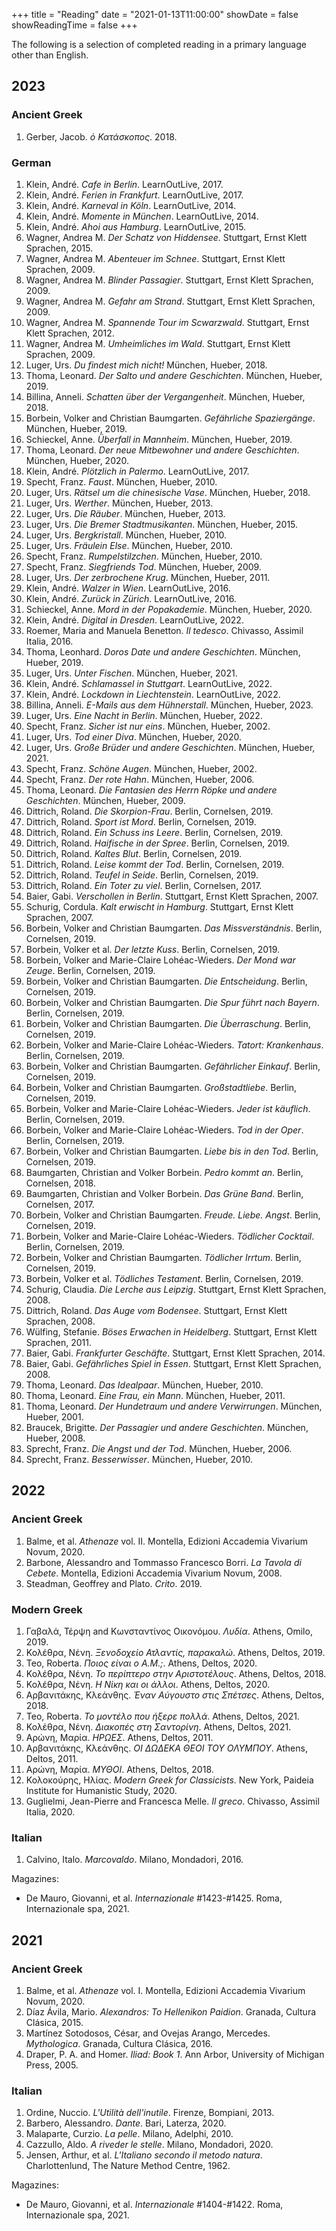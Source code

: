 +++
title = "Reading"
date = "2021-01-13T11:00:00"
showDate = false
showReadingTime = false
+++

The following is a selection of completed reading in a primary language other than English.

## 2023

### Ancient Greek

1. Gerber, Jacob. _ὁ Κατάσκοπος_. 2018.

### German

1. Klein, André. _Cafe in Berlin_. LearnOutLive, 2017.
2. Klein, André. _Ferien in Frankfurt_. LearnOutLive, 2017.
3. Klein, André. _Karneval in Köln_. LearnOutLive, 2014.
4. Klein, André. _Momente in München_. LearnOutLive, 2014.
5. Klein, André. _Ahoi aus Hamburg_. LearnOutLive, 2015.
6. Wagner, Andrea M. _Der Schatz von Hiddensee._ Stuttgart, Ernst Klett Sprachen, 2015.
7. Wagner, Andrea M. _Abenteuer im Schnee_. Stuttgart, Ernst Klett Sprachen, 2009.
8. Wagner, Andrea M. _Blinder Passagier_. Stuttgart, Ernst Klett Sprachen, 2009.
9. Wagner, Andrea M. _Gefahr am Strand_. Stuttgart, Ernst Klett Sprachen, 2009.
10. Wagner, Andrea M. _Spannende Tour im Scwarzwald_. Stuttgart, Ernst Klett Sprachen, 2012.
11. Wagner, Andrea M. _Umheimliches im Wald_. Stuttgart, Ernst Klett Sprachen, 2009.
12. Luger, Urs. _Du findest mich nicht!_ München, Hueber, 2018.
13. Thoma, Leonard. _Der Salto und andere Geschichten_. München, Hueber, 2019.
14. Billina, Anneli. _Schatten über der Vergangenheit_. München, Hueber, 2018.
15. Borbein, Volker and Christian Baumgarten. _Gefährliche Spaziergänge_. München, Hueber, 2019.
16. Schieckel, Anne. _Überfall in Mannheim_.  München, Hueber, 2019.
17. Thoma, Leonard. _Der neue Mitbewohner und andere Geschichten_. München, Hueber, 2020.
18. Klein, André. _Plötzlich in Palermo_. LearnOutLive, 2017.
19. Specht, Franz. _Faust_. München, Hueber, 2010.
20. Luger, Urs. _Rätsel um die chinesische Vase_. München, Hueber, 2018.
21. Luger, Urs. _Werther_. München, Hueber, 2013.
22. Luger, Urs. _Die Räuber_. München, Hueber, 2013.
23. Luger, Urs. _Die Bremer Stadtmusikanten_. München, Hueber, 2015.
24. Luger, Urs. _Bergkristall_. München, Hueber, 2010.
25. Luger, Urs. _Fräulein Else_. München, Hueber, 2010.
26. Specht, Franz. _Rumpelstilzchen_. München, Hueber, 2010.
27. Specht, Franz. _Siegfriends Tod_. München, Hueber, 2009.
28. Luger, Urs. _Der zerbrochene Krug_. München, Hueber, 2011.
29. Klein, André. _Walzer in Wien_. LearnOutLive, 2016.
30. Klein, André. _Zurück in Zürich_. LearnOutLive, 2016.
31. Schieckel, Anne. _Mord in der Popakademie_. München, Hueber, 2020.
32. Klein, André. _Digital in Dresden_. LearnOutLive, 2022.
33. Roemer, Maria and Manuela Benetton. _Il tedesco_. Chivasso, Assimil Italia, 2016.
34. Thoma, Leonhard. _Doros Date und andere Geschichten_. München, Hueber, 2019.
35. Luger, Urs. _Unter Fischen_. München, Hueber, 2021.
36. Klein, André. _Schlamassel in Stuttgart_. LearnOutLive, 2022.
37. Klein, André. _Lockdown in Liechtenstein_. LearnOutLive, 2022.
38. Billina, Anneli. _E-Mails aus dem Hühnerstall_. München, Hueber, 2023.
39. Luger, Urs. _Eine Nacht in Berlin_. München, Hueber, 2022.
40. Specht, Franz. _Sicher ist nur eins_. München, Hueber, 2002.
41. Luger, Urs. _Tod einer Diva_. München, Hueber, 2020.
42. Luger, Urs. _Große Brüder und andere Geschichten_. München, Hueber, 2021.
43. Specht, Franz. _Schöne Augen_. München, Hueber, 2002.
44. Specht, Franz. _Der rote Hahn_. München, Hueber, 2006.
45. Thoma, Leonard. _Die Fantasien des Herrn Röpke und andere Geschichten_. München, Hueber, 2009.
46. Dittrich, Roland. _Die Skorpion-Frau_. Berlin, Cornelsen, 2019.
47. Dittrich, Roland. _Sport ist Mord_. Berlin, Cornelsen, 2019.
48. Dittrich, Roland. _Ein Schuss ins Leere_. Berlin, Cornelsen, 2019.
49. Dittrich, Roland. _Haifische in der Spree_. Berlin, Cornelsen, 2019.
50. Dittrich, Roland. _Kaltes Blut_. Berlin, Cornelsen, 2019.
51. Dittrich, Roland. _Leise kommt der Tod_. Berlin, Cornelsen, 2019.
52. Dittrich, Roland. _Teufel in Seide_. Berlin, Cornelsen, 2019.
53. Dittrich, Roland. _Ein Toter zu viel_. Berlin, Cornelsen, 2017.
54. Baier, Gabi. _Verschollen in Berlin_. Stuttgart, Ernst Klett Sprachen, 2007.
55. Schurig, Cordula. _Kalt erwischt in Hamburg_. Stuttgart, Ernst Klett Sprachen, 2007.
56. Borbein, Volker and Christian Baumgarten. _Das Missverständnis_. Berlin, Cornelsen, 2019.
57. Borbein, Volker et al. _Der letzte Kuss_. Berlin, Cornelsen, 2019.
58. Borbein, Volker and Marie-Claire Lohéac-Wieders. _Der Mond war Zeuge_. Berlin, Cornelsen, 2019.
59. Borbein, Volker and Christian Baumgarten. _Die Entscheidung_. Berlin, Cornelsen, 2019.
60. Borbein, Volker and Christian Baumgarten. _Die Spur führt nach Bayern_. Berlin, Cornelsen, 2019.
61. Borbein, Volker and Christian Baumgarten. _Die Überraschung_. Berlin, Cornelsen, 2019.
62. Borbein, Volker and Marie-Claire Lohéac-Wieders. _Tatort: Krankenhaus_. Berlin, Cornelsen, 2019.
63. Borbein, Volker and Christian Baumgarten. _Gefährlicher Einkauf_. Berlin, Cornelsen, 2019.
64. Borbein, Volker and Christian Baumgarten. _Großstadtliebe_. Berlin, Cornelsen, 2019.
65. Borbein, Volker and Marie-Claire Lohéac-Wieders. _Jeder ist käuflich_. Berlin, Cornelsen, 2019.
66. Borbein, Volker and Marie-Claire Lohéac-Wieders. _Tod in der Oper_. Berlin, Cornelsen, 2019.
67. Borbein, Volker and Christian Baumgarten. _Liebe bis in den Tod_. Berlin, Cornelsen, 2019.
68. Baumgarten, Christian and Volker Borbein. _Pedro kommt an_. Berlin, Cornelsen, 2018.
69. Baumgarten, Christian and Volker Borbein. _Das Grüne Band_. Berlin, Cornelsen, 2017.
70. Borbein, Volker and Christian Baumgarten. _Freude. Liebe. Angst_. Berlin, Cornelsen, 2019.
71. Borbein, Volker and Marie-Claire Lohéac-Wieders. _Tödlicher Cocktail_. Berlin, Cornelsen, 2019.
72. Borbein, Volker and Christian Baumgarten. _Tödlicher Irrtum_. Berlin, Cornelsen, 2019.
73. Borbein, Volker et al. _Tödliches Testament_. Berlin, Cornelsen, 2019.
74. Schurig, Claudia. _Die Lerche aus Leipzig_. Stuttgart, Ernst Klett Sprachen, 2008.
75. Dittrich, Roland. _Das Auge vom Bodensee_. Stuttgart, Ernst Klett Sprachen, 2008.
76. Wülfing, Stefanie. _Böses Erwachen in Heidelberg_. Stuttgart, Ernst Klett Sprachen, 2011.
77. Baier, Gabi. _Frankfurter Geschäfte_. Stuttgart, Ernst Klett Sprachen, 2014.
78. Baier, Gabi. _Gefährliches Spiel in Essen_. Stuttgart, Ernst Klett Sprachen, 2008.
79. Thoma, Leonard. _Das Idealpaar_. München, Hueber, 2010.
80. Thoma, Leonard. _Eine Frau, ein Mann_. München, Hueber, 2011.
81. Thoma, Leonard. _Der Hundetraum und andere Verwirrungen_. München, Hueber, 2001.
82. Braucek, Brigitte. _Der Passagier und andere Geschichten_. München, Hueber, 2008.
83. Sprecht, Franz. _Die Angst und der Tod_. München, Hueber, 2006.
84. Sprecht, Franz. _Besserwisser_.  München, Hueber, 2010.

## 2022

### Ancient Greek

1. Balme, et al. _Athenaze_ vol. II. Montella, Edizioni Accademia Vivarium Novum, 2020.
2. Barbone, Alessandro and Tommasso Francesco Βorri. _La Tavola di Cebete_. Montella, Edizioni Accademia Vivarium Novum, 2008.
3. Steadman, Geoffrey and Plato. _Crito_. 2019.

### Modern Greek

1. Γαβαλά, Τέρψη and Κωνσταντίνος Οικονόμου. _Λυδία_. Athens, Omilo, 2019.
2. Κολέθρα, Νένη. _Ξενοδοχείο Ατλαντίς, παρακαλώ_. Athens, Deltos, 2019.
3. Teo, Roberta. _Ποιος είναι ο Α.Μ.;_. Athens, Deltos, 2020.
4. Κολέθρα, Νένη. _Το περίπτερο στην Αριστοτέλους_. Athens, Deltos, 2018.
5. Κολέθρα, Νένη. _Η Νίκη και οι άλλοι_. Athens, Deltos, 2020.
6. Αρβανιτάκης, Κλεάνθης. _Έναν Αύγουστο στις Σπέτσες_. Athens, Deltos, 2018.
7. Teo, Roberta. _Το μοντέλο που ήξερε πολλά_. Athens, Deltos, 2021.
8. Κολέθρα, Νένη. _Διακοπές στη Σαντορίνη_. Athens, Deltos, 2021.
9. Αρώνη, Μαρία. _ΗΡΩΕΣ_. Athens, Deltos, 2011.
10. Αρβανιτάκης, Κλεάνθης. _ΟΙ ΔΩΔΕΚΑ ΘΕΟΙ ΤΟΥ ΟΛΥΜΠΟΥ_. Athens, Deltos, 2011.
11. Αρώνη, Μαρία. _ΜΥΘΟΙ_. Athens, Deltos, 2018.
12. Κολοκούρης, Ηλίας. _Modern Greek for Classicists_. New York, Paideia Institute for Humanistic Study, 2020.
13. Guglielmi, Jean-Pierre and Francesca Melle. _Il greco_. Chivasso, Assimil Italia, 2020.

### Italian

1. Calvino, Italo. _Marcovaldo_. Milano, Mondadori, 2016.

Magazines:

- De Mauro, Giovanni, et al. _Internazionale_ #1423-#1425. Roma, Internazionale spa, 2021.

## 2021

### Ancient Greek

1. Balme, et al. _Athenaze_ vol. I. Montella, Edizioni Accademia Vivarium Novum, 2020.
2. Díaz Ávila, Mario. _Alexandros: To Hellenikon Paidion_. Granada, Cultura Clásica, 2015.
3. Martínez Sotodosos, César, and Ovejas Arango, Mercedes. _Mythologica_. Granada, Cultura Clásica, 2016.
4. Draper, P. A. and Homer. _Iliad: Book 1_. Ann Arbor, University of Michigan Press, 2005.

### Italian

1. Ordine, Nuccio. _L'Utilità dell'inutile_. Firenze, Bompiani, 2013.
2. Barbero, Alessandro. _Dante_. Bari, Laterza, 2020.
3. Malaparte, Curzio. _La pelle_. Milano, Adelphi, 2010.
4. Cazzullo, Aldo. _A riveder le stelle_. Milano, Mondadori, 2020.
5. Jensen, Arthur, et al. _L'Italiano secondo il metodo natura_. Charlottenlund, The Nature Method Centre, 1962.

Magazines:

- De Mauro, Giovanni, et al. _Internazionale_ #1404-#1422. Roma, Internazionale spa, 2021.
